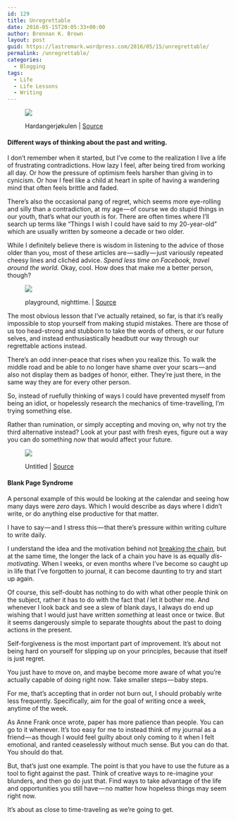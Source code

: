 ```yaml
---
id: 129
title: Unregrettable
date: 2016-05-15T20:05:33+00:00
author: Brennan K. Brown
layout: post
guid: https://lastremark.wordpress.com/2016/05/15/unregrettable/
permalink: /unregrettable/
categories:
  - Blogging
tags:
  - Life
  - Life Lessons
  - Writing
---
```


<figure class="wp-caption"> 

<img data-width="4000" data-height="3000" src="https://cdn-images-1.medium.com/max/2560/1*QjBd3ycWZzvBL7LUcZ9PjA.jpeg" /> <figcaption class="wp-caption-text">Hardangerjøkulen | <a href="https://www.flickr.com/photos/neilbanas/8753651011" target="_blank" rel="noopener noreferrer">Source</a></figcaption></figure> 

#### Different ways of thinking about the past and writing.

<span>I</span> don’t remember when it started, but I’ve come to the realization I live a life of frustrating contradictions. How lazy I feel, after being tired from working all day. Or how the pressure of optimism feels harsher than giving in to cynicism. Or how I feel like a child at heart in spite of having a wandering mind that often feels brittle and faded.

There’s also the occasional pang of regret, which seems more eye-rolling and silly than a contradiction, at my age — of course we do stupid things in our youth, that’s what our youth is for. There are often times where I’ll search up terms like “Things I wish I could have said to my 20-year-old” which are usually written by someone a decade or two older.

While I definitely believe there is wisdom in listening to the advice of those older than you, most of these articles are — sadly — just variously repeated cheesy lines and clichéd advice. _Spend less time on Facebook, travel around the world._ Okay, cool. How does that make me a better person, though?
<figure class="wp-caption"> 

<img data-width="1024" data-height="819" src="https://cdn-images-1.medium.com/max/800/1*AqTqAd76nI0zpMy0dPTfUg.jpeg" /> <figcaption class="wp-caption-text">playground, nighttime. | <a href="https://www.flickr.com/photos/brhefele/6321632934" target="_blank" rel="noopener noreferrer">Source</a></figcaption></figure> 

<span>T</span>he most obvious lesson that I’ve actually retained, so far, is that it’s really impossible to stop yourself from making stupid mistakes. There are those of us too head-strong and stubborn to take the words of others, or our future selves, and instead enthusiastically headbutt our way through our regrettable actions instead.

There’s an odd inner-peace that rises when you realize this. To walk the middle road and be able to no longer have shame over your scars — and also not display them as badges of honor, either. They’re just there, in the same way they are for every other person.

So, instead of ruefully thinking of ways I could have prevented myself from being an idiot, or hopelessly research the mechanics of time-travelling, I’m trying something else.

Rather than rumination, or simply accepting and moving on, why not try the third alternative instead? Look at your past with fresh eyes, figure out a way you can do something _now_ that would affect your future.


<figure class="wp-caption"> 

<img data-width="6510" data-height="4345" src="https://cdn-images-1.medium.com/max/600/1*DgDWvPwyoV3fgF3hytqo9w.jpeg" /> <figcaption class="wp-caption-text">Untitled | <a href="https://www.pexels.com/photo/black-and-white-apple-iphone-smartphone-5299/" target="_blank" rel="noopener noreferrer">Source</a></figcaption></figure> 

#### Blank Page Syndrome

A personal example of this would be looking at the calendar and seeing how many days were _zero_ days. Which I would describe as days where I didn’t write, or do anything else productive for that matter.

I have to say — and I stress this — that there’s pressure within writing culture to write daily.

<span>I</span> understand the idea and the motivation behind not <a href="https://www.writersstore.com/dont-break-the-chain-jerry-seinfeld/" target="_blank" rel="noopener noreferrer">breaking the chain</a>, but at the same time, the longer the lack of a chain you have is as equally _dis-motivating_. When I weeks, or even months where I’ve become so caught up in life that I’ve forgotten to journal, it can become daunting to try and start up again.

Of course, this self-doubt has nothing to do with what other people think on the subject, rather it has to do with the fact that _I_ let it bother me. And whenever I look back and see a slew of blank days, I always do end up wishing that I would just have written _something_ at least once or twice. But it seems dangerously simple to separate thoughts about the past to doing actions in the present.

Self-forgiveness is the most important part of improvement. It’s about not being hard on yourself for slipping up on your principles, because that itself is just regret.

You just have to move on, and maybe become more aware of what you’re actually capable of doing right now. Take smaller steps — baby steps.

For me, that’s accepting that in order not burn out, I should probably write less frequently. Specifically, aim for the goal of writing once a week, anytime of the week.

As Anne Frank once wrote, paper has more patience than people. You can go to it whenever. It’s too easy for me to instead think of my journal as a friend — as though I would feel guilty about only coming to it when I felt emotional, and ranted ceaselessly without much sense. But you can do that. You should do that.



<span>B</span>ut, that’s just one example. The point is that you have to use the future as a tool to fight against the past. Think of creative ways to re-imagine your blunders, and then go do just that. Find ways to take advantage of the life and opportunities you still have — no matter how hopeless things may seem right now.

It’s about as close to time-traveling as we’re going to get.